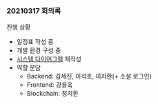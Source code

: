 ### 20210317 회의록
진행 상황
- 일정표 작성 중
- 개발 환경 구성 중
- [시스템 다이어그램](https://docs.google.com/presentation/d/11bQkDWvyQLBqAm3rW7P5UiRKPAqQkbl_VmNB_Q31h2U/edit#slide=id.gc44cc550f2_4_0) 재작성
- 역할 분담
    - Backend: 김세진, 이석호, 이지환(+ 소셜 로그인)
    - Frontend: 강용욱
    - Blockchain: 정지환
